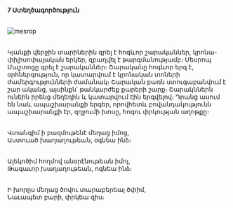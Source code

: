 **7 Ստեղծագործություն**

\
![mesrop](https://artnow.ru/img/1131000/1131366.jpg)

\
Կյանքի վերջին տարիներին գրել է հոգևոր շարականներ, կրոնա-փիլիսոփայական երկեր, զբաղվել է թարգմանությամբ։ Մեսրոպ Մաշտոցը գրել է շարականներ։ Շարականը հոգևոր երգ է, օրհներգություն, որ կատարվում է կրոնական տոների ժամերգությունների ժամանակ։ Շարական բառն ստուգաբանվում է շար ականց, այսինքն՝ թանկարժեք քարերի շարք։ Շարակններն ունեին իրենց մեղեդին և կատարվում էին երգվելով։ Դրանց ասում են նաև ապաշխարանքի երգեր, որովհետև բովանդակությունն ապաշխարանքի էր, զղջումի խոսը, հոգու փրկության աղոթքը։

\
Վտանգիմ ի բազմութենէ մեղաց իմոց,\
Աստուած խաղաղութեան, օգնեա ինձ։

\
Ալեկոծիմ հողմով անօրէնութեան իմոյ,\
Թագաւոր խաղաղութեան, ոգնեա ինձ։

\
Ի խորըս մեղաց ծովու տարաբերեալ ծփիմ,\
Նաւապետ բարի, փրկեա զիս։
